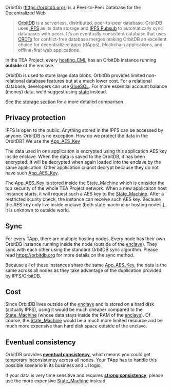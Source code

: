 OrbitDb (https://orbitdb.org/) is a Peer-to-Peer Database for the Decentralized Web

 > 
 > [OrbitDB](https://github.com/orbitdb/orbit-db) is a serverless, distributed, peer-to-peer database. OrbitDB uses [IPFS](https://ipfs.io/) as its data storage and [IPFS Pubsub](https://github.com/ipfs/go-ipfs/blob/master/core/commands/pubsub.go#L23) to automatically sync databases with peers. It’s an eventually consistent database that uses [CRDTs](https://en.wikipedia.org/wiki/Conflict-free_replicated_data_type) for conflict-free database merges making OrbitDB an excellent choice for decentralized apps (dApps), blockchain applications, and offline-first web applications.

In the TEA Project, every [hosting_CML](hosting_CML.md) has an OrbitDb instance running **outside** of the enclave. 

OrbitDb is used to store large data blobs. OrbitDb provides limited non-relational database features but at a much lower cost. For a relational database, developers can use [GlueSQL](GlueSQL.md). For more essential account balance (money) data, we'd suggest using [state](state.md) instead.

See [ the storage section](README.md#storage) for a more detailed comparison.

## Privacy protection

IPFS is open to the public. Anything stored in the IPFS can be accessed by anyone. OrbitDB is no exception. How do we protect the data in the OrbitDB? We use the [App_AES_Key](App_AES_Key.md) 

The data used in one applicaiton is encrypted using this application AES key inside enclave. When the data is saved to the OrbitDB, it has been encrypted. It will be decrypted when again loaded into the enclave by the same application. Other application cnanot decrypt because they do not have such [App_AES_Key](App_AES_Key.md).

The [App_AES_Key](App_AES_Key.md) is stored inside the [State_Machine](State_Machine.md) which is consider the top security of the whole TEA Project network. When a new applicaiton host instance starts, it will request such a AES key to the [State_Machine](State_Machine.md). After a restricted scurity check, the instance can receive such AES key. Because the AES key only live inside enclave (both state machine or hosting nodes.), it is unknown to outside world.

## Sync

For every TApp, there are multiple hosting nodes. Every node has their own OrbitDB instance running inside the node (outside of the [enclave](enclave.md)). They sync with each other using the standard OrbitDB sync algorithm. Please read https://orbitdb.org for more details on the sync method.

Because all of these instances share the same [App_AES_Key](App_AES_Key.md), the data is the same across all nodes as they take advantage of the duplication provided by IPFS/OrbitDB.

## Cost

Since OrbitDB lives outside of the [enclave](enclave.md) and is stored on a hard disk (actually IPFS), using it would be much cheaper compared to the [State_Machine](State_Machine.md) (whose data stays inside the RAM of the [enclave](enclave.md)). Of course, the [State_Machine](State_Machine.md) would be a much more limited resource and be much more expensive than hard disk space outside of the enclave.

## Eventual consistency

OrbitDB provides [**eventual consistency**](https://en.wikipedia.org/wiki/Eventual_consistency), which means you could get temporary inconsistency across all nodes. Your TApp has to handle this possible scenario in its business and UI logic.

If your data is very time sensitive and requires [**strong consistency**](https://en.wikipedia.org/wiki/Strong_consistency), please use the more expensive [State_Machine](State_Machine.md) instead.
